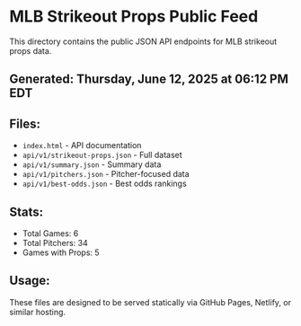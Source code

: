 # MLB Strikeout Props Public Feed

This directory contains the public JSON API endpoints for MLB strikeout props data.

## Generated: Thursday, June 12, 2025 at 06:12 PM EDT

## Files:
- `index.html` - API documentation
- `api/v1/strikeout-props.json` - Full dataset
- `api/v1/summary.json` - Summary data
- `api/v1/pitchers.json` - Pitcher-focused data  
- `api/v1/best-odds.json` - Best odds rankings

## Stats:
- Total Games: 6
- Total Pitchers: 34
- Games with Props: 5

## Usage:
These files are designed to be served statically via GitHub Pages, Netlify, or similar hosting.
